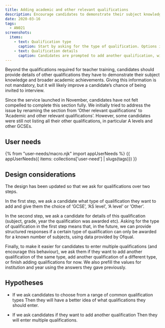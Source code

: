 ```yaml
---
title: Adding academic and other relevant qualifications
description: Encourage candidates to demonstrate their subject knowledge and broader academic achievements.
date: 2020-03-16
tags:
  - AN021
screenshots:
  items:
    - text: Qualification type
      caption: Start by asking for the type of qualification. Options include the most common English qualifications (GCSE, AS level and A level) as well as an option to add a qualification of another type.
    - text: Qualification details
      caption: Candidates are prompted to add another qualification, with the question defaulting to adding another qualification of the current type.
---
```


Beyond the qualifications required for teacher training, candidates should provide details of other qualifications they have to demonstrate their subject knowledge and broader academic achievements. Giving this information is not mandatory, but it will likely improve a candidate’s chance of being invited to interview.

Since the service launched in November, candidates have not felt compelled to complete this section fully. We initially tried to address the issue by renaming the section from ‘Other relevant qualifications’ to ‘Academic and other relevant qualifications’. However, some candidates were still not listing all their other qualifications, in particular A levels and other GCSEs.

## User needs

{% from "user-needs/macro.njk" import appUserNeeds %}
{{ appUserNeeds({ items: collections['user-need'] | slugs(tags)}) }}

## Design considerations

The design has been updated so that we ask for qualifications over two steps.

In the first step, we ask a candidate what type of qualification they want to add and give them the choice of ‘GCSE’, ‘AS level’, ‘A level’ or ‘Other’.

In the second step, we ask a candidate for details of this qualification (subject, grade, year the qualification was awarded etc). Asking for the type of qualification in the first step means that, in the future, we can provide structured responses if a certain type of qualification can only be awarded for a known number of subjects, using data provided by Ofqual.

Finally, to make it easier for candidates to enter multiple qualifications (and encourage this behaviour), we ask them if they want to add another qualification of the same type, add another qualification of a different type, or finish adding qualifications for now. We also prefill the values for institution and year using the answers they gave previously.

## Hypotheses

* If we ask candidates to choose from a range of common qualification types
  Then they will have a better idea of what qualifications they should enter.

* If we ask candidates if they want to add another qualification
  Then they will enter multiple qualifications.
